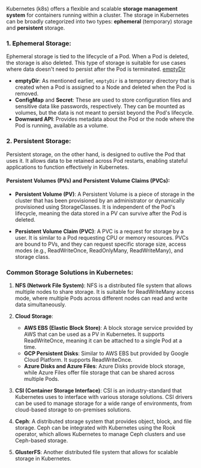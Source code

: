 
Kubernetes (k8s) offers a flexible and scalable **storage management system** for containers running within a cluster. The storage in Kubernetes can be broadly categorized into two types: **ephemeral** (temporary) storage and **persistent** storage.

### 1. **Ephemeral Storage:**

Ephemeral storage is tied to the lifecycle of a Pod. When a Pod is deleted, the storage is also deleted. This type of storage is suitable for use cases where data doesn't need to persist after the Pod is terminated. [emptyDir](../Kubernetes/Storage/emptydir.md)

- **emptyDir**: As mentioned earlier, `emptyDir` is a temporary directory that is created when a Pod is assigned to a Node and deleted when the Pod is removed.
- **ConfigMap** and **Secret**: These are used to store configuration files and sensitive data like passwords, respectively. They can be mounted as volumes, but the data is not meant to persist beyond the Pod's lifecycle.
- **Downward API**: Provides metadata about the Pod or the node where the Pod is running, available as a volume.
  
### 2. **Persistent Storage:**

Persistent storage, on the other hand, is designed to outlive the Pod that uses it. It allows data to be retained across Pod restarts, enabling stateful applications to function effectively in Kubernetes.
#### Persistent Volumes (PVs) and Persistent Volume Claims (PVCs):

- **Persistent Volume (PV)**: A Persistent Volume is a piece of storage in the cluster that has been provisioned by an administrator or dynamically provisioned using StorageClasses. It is independent of the Pod's lifecycle, meaning the data stored in a PV can survive after the Pod is deleted.
    
- **Persistent Volume Claim (PVC)**: A PVC is a request for storage by a user. It is similar to a Pod requesting CPU or memory resources. PVCs are bound to PVs, and they can request specific storage size, access modes (e.g., ReadWriteOnce, ReadOnlyMany, ReadWriteMany), and storage class.
### Common Storage Solutions in Kubernetes:

1. **NFS (Network File System)**: NFS is a distributed file system that allows multiple nodes to share storage. It is suitable for ReadWriteMany access mode, where multiple Pods across different nodes can read and write data simultaneously.
    
2. **Cloud Storage**:
    
    - **AWS EBS (Elastic Block Store)**: A block storage service provided by AWS that can be used as a PV in Kubernetes. It supports ReadWriteOnce, meaning it can be attached to a single Pod at a time.
    - **GCP Persistent Disks**: Similar to AWS EBS but provided by Google Cloud Platform. It supports ReadWriteOnce.
    - **Azure Disks and Azure Files**: Azure Disks provide block storage, while Azure Files offer file storage that can be shared across multiple Pods.
3. **CSI (Container Storage Interface)**: CSI is an industry-standard that Kubernetes uses to interface with various storage solutions. CSI drivers can be used to manage storage for a wide range of environments, from cloud-based storage to on-premises solutions.
    
4. **Ceph**: A distributed storage system that provides object, block, and file storage. Ceph can be integrated with Kubernetes using the Rook operator, which allows Kubernetes to manage Ceph clusters and use Ceph-based storage.
    
5. **GlusterFS**: Another distributed file system that allows for scalable storage in Kubernetes.